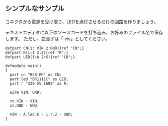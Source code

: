 ## シンプルなサンプル

コネクタから電源を受け取り、LEDを点灯させるだけの回路を作りましょう。

テキストエディタに以下のソースコードを打ち込み、お好みのファイル名で保存します。
ただし、拡張子は「.eis」としてください。

```tu01.eis
defpart CN(1: VIN 2:GND){ref "CN";}
defpart R(1:1 2:2){ref "R";}
defpart LED(1:A 2:K){ref "LD";}

defmodule main()
{
  part cn "B2B-EH" as CN;
  part led "BR1111C" as LED;
  part r "330 5% 1608" as R;

  wire VIN, GND;

  cn.VIN - VIN;
  cn.GND - GND;

  VIN - A.led.K - 1.r.2 - GND;
}
```

